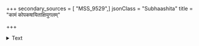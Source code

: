 +++
secondary_sources = [ "MSS_9529",]
jsonClass = "Subhaashita"
title = "कामं कोपकषायिताक्षियुगलम्"

+++

<details><summary>Text</summary>

कामं कोपकषायिताक्षियुगलं कृत्वा करोत्फालनैः क्षुद्रान् वन्यमृगात् करीन्द्र सहसा विद्रावय त्वं मुदा।  
हेलाखण्डितकुम्भिकुम्भविगलद्रक्तारुणाङ्गे हरौ जाते लोचनगोचरे यदि भवान् स्थाता तदा मन्महे॥
</details>

